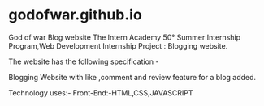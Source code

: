 # godofwar.github.io
God of war Blog website The Intern Academy 50° Summer Internship Program,Web Development Internship Project : Blogging website.

The website has the following specification -

Blogging Website with like ,comment and review feature for a blog added.

Technology uses:- Front-End:-HTML,CSS,JAVASCRIPT 
